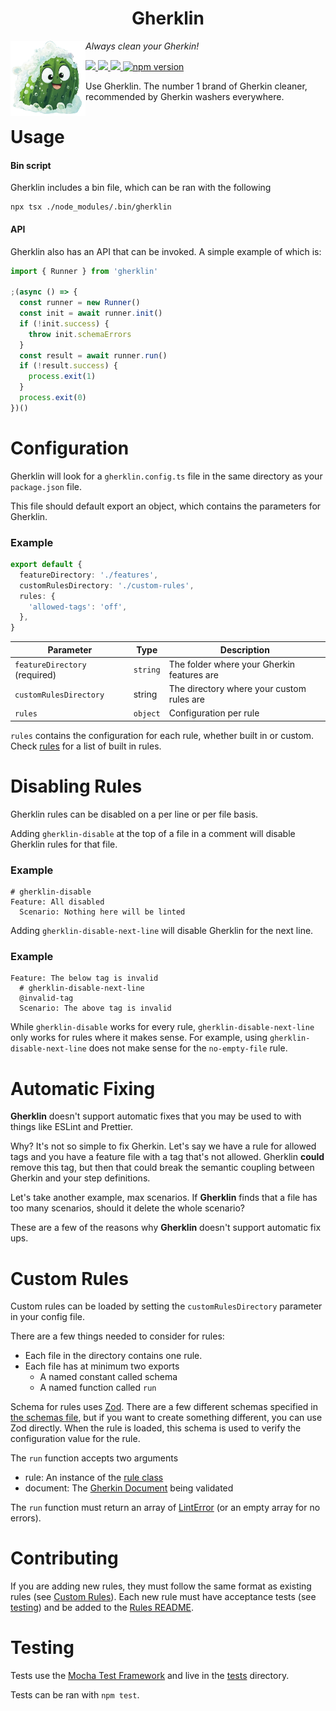 <h1 class="user-content-gherklin" align="center">Gherklin</h1>
<div align="right">
  <img align="left" src=".github/gherkie.png" alt="Gherkie" width="120" height="120">
  
  <p align="left">
      <em>Always clean your Gherkin!</em>
  </p>
  
  <p align="left">
    <a href="https://github.com/cjmarkham/Gherklin/actions/workflows/tests.yml">
        <img src="https://github.com/cjmarkham/gherkin-lint/actions/workflows/tests.yml/badge.svg">
    </a>
    <a href="https://github.com/cjmarkham/Gherklin/actions/workflows/linting.yml">
        <img src="https://github.com/cjmarkham/gherkin-lint/actions/workflows/linting.yml/badge.svg">
    </a>
    <a href="https://github.com/prettier/prettier/tree/c067d27673c6d97d9037eb9b13b74bd8c9324be2?tab=readme-ov-file#badge">
        <img src="https://img.shields.io/badge/code_style-prettier-ff69b4.svg?style=flat-square)](https://github.com/prettier/prettier">
    </a>
    <a href="https://www.npmjs.com/package/gherklin">
        <img alt="npm version" src="https://img.shields.io/npm/v/gherklin.svg">
    </a>
  </p>
  <p align="left">
    Use Gherklin. The number 1 brand of Gherkin cleaner, recommended by Gherkin washers everywhere.
  </p>
</div>


# Usage

#### Bin script
Gherklin includes a bin file, which can be ran with the following
```shell
npx tsx ./node_modules/.bin/gherklin
```

#### API
Gherklin also has an API that can be invoked. A simple example of which is:
```typescript
import { Runner } from 'gherklin'

;(async () => {
  const runner = new Runner()
  const init = await runner.init()
  if (!init.success) {
    throw init.schemaErrors
  }
  const result = await runner.run()
  if (!result.success) {
    process.exit(1)
  }
  process.exit(0)
})()
```

# Configuration

Gherklin will look for a `gherklin.config.ts` file in the same directory as your `package.json` file.

This file should default export an object, which contains the parameters for Gherklin.

### Example
```typescript
export default {
  featureDirectory: './features',
  customRulesDirectory: './custom-rules',
  rules: {
    'allowed-tags': 'off',
  },
}
```

| Parameter                     | Type     | Description                                |
|-------------------------------|----------|--------------------------------------------|
| `featureDirectory` (required) | `string` | The folder where your Gherkin features are |
| `customRulesDirectory`        | string   | The directory where your custom rules are  |
| `rules`                       | `object` | Configuration per rule                     |

`rules` contains the configuration for each rule, whether built in or custom. Check [rules](./src/rules/README.md) for a list of built in rules.

# Disabling Rules

Gherklin rules can be disabled on a per line or per file basis.

Adding `gherklin-disable` at the top of a file in a comment will disable Gherklin rules for that file.

### Example
```gherkin
# gherklin-disable
Feature: All disabled
  Scenario: Nothing here will be linted
```

Adding `gherklin-disable-next-line` will disable Gherklin for the next line.

### Example
```gherkin
Feature: The below tag is invalid
  # gherklin-disable-next-line
  @invalid-tag
  Scenario: The above tag is invalid
```

While `gherklin-disable` works for every rule, `gherklin-disable-next-line` only works for rules where it makes sense.
For example, using `gherklin-disable-next-line` does not make sense for the `no-empty-file` rule.

# Automatic Fixing
**Gherklin** doesn't support automatic fixes that you may be used to with things like ESLint and Prettier.

Why? It's not so simple to fix Gherkin. 
Let's say we have a rule for allowed tags and you have a feature file with a tag that's not allowed. Gherklin
**could** remove this tag, but then that could break the semantic coupling between Gherkin and your step definitions.

Let's take another example, max scenarios. If **Gherklin** finds that a file has too many scenarios, should it delete the whole scenario?

These are a few of the reasons why **Gherklin** doesn't support automatic fix ups.

# Custom Rules
Custom rules can be loaded by setting the `customRulesDirectory` parameter in your config file.

There are a few things needed to consider for rules:
- Each file in the directory contains one rule.
- Each file has at minimum two exports
  - A named constant called schema 
  - A named function called `run`
  
Schema for rules uses [Zod](https://github.com/colinhacks/zod). There are a few different schemas specified in [the schemas file](./src/schemas.ts), but if you
want to create something different, you can use Zod directly.
When the rule is loaded, this schema is used to verify the configuration value for the rule.

The `run` function accepts two arguments
- rule: An instance of the [rule class](./src/rule.ts)
- document: The [Gherkin Document](https://github.com/cucumber/messages/blob/main/javascript/src/messages.ts#L94) being validated

The `run` function must return an array of [LintError](./src/error.ts) (or an empty array for no errors).

# Contributing

If you are adding new rules, they must follow the same format as existing rules (see [Custom Rules](#custom-rules)).
Each new rule must have acceptance tests (see [testing](#testing)) and be added to the [Rules README](./src/rules/README.md).

# Testing

Tests use the [Mocha Test Framework](https://mochajs.org/) and live in the [tests](./tests) directory.

Tests can be ran with `npm test`.
